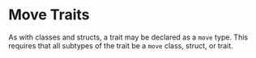 # Move Traits

As with classes and structs, a trait may be declared as a `move` type. This requires that all
subtypes of the trait be a `move` class, struct, or trait.
